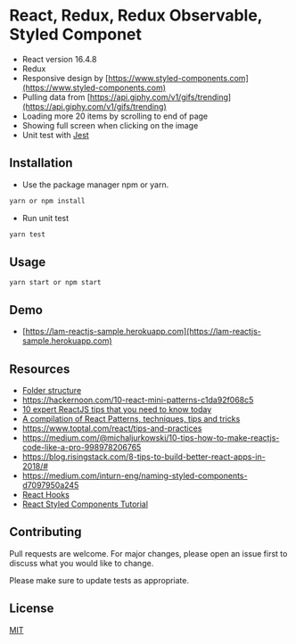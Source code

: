 # React, Redux, Redux Observable, Styled Componet
* React version 16.4.8
* Redux
* Responsive design by [https://www.styled-components.com](https://www.styled-components.com)
* Pulling data from [https://api.giphy.com/v1/gifs/trending](https://api.giphy.com/v1/gifs/trending)
* Loading more 20 items by scrolling to end of page
* Showing full screen when clicking on the image
* Unit test with [Jest](https://jestjs.io/)

## Installation

* Use the package manager npm or yarn.

```bash
yarn or npm install
```

* Run unit test

```bash
yarn test
```

## Usage

```
yarn start or npm start
```

## Demo
* [https://lam-reactjs-sample.herokuapp.com](https://lam-reactjs-sample.herokuapp.com)

## Resources
+ [Folder structure](https://medium.com/@alexmngn/how-to-better-organize-your-react-applications-2fd3ea1920f1)
+ https://hackernoon.com/10-react-mini-patterns-c1da92f068c5
+ [10 expert ReactJS tips that you need to know today](https://www.creativebloq.com/news/5-expert-reactjs-tips-that-you-need-to-know-today)
+ [A compilation of React Patterns, techniques, tips and tricks](https://github.com/vasanthk/react-bits)
+ https://www.toptal.com/react/tips-and-practices
+ https://medium.com/@michaljurkowski/10-tips-how-to-make-reactjs-code-like-a-pro-998978206765
+ https://blog.risingstack.com/8-tips-to-build-better-react-apps-in-2018/#
+ https://medium.com/inturn-eng/naming-styled-components-d7097950a245
+ [React Hooks](https://reactjs.org/docs/hooks-intro.html)
+ [React Styled Components Tutorial](https://www.robinwieruch.de/react-styled-components/)

## Contributing
Pull requests are welcome. For major changes, please open an issue first to discuss what you would like to change.

Please make sure to update tests as appropriate.

## License
[MIT](https://choosealicense.com/licenses/mit/)
